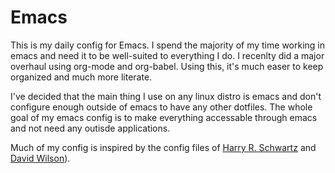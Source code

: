 # Emacs

This is my daily config for Emacs. I spend the majority of my time working in
emacs and need it to be well-suited to everything I do.
I recenlty did a major overhaul using org-mode and org-babel. Using this,
it's much easer to keep organized and much more literate.

I've decided that the main thing I use on any linux distro is emacs and
don't configure enough outside of emacs to have any other dotfiles. The
whole goal of my emacs config is to make everything accessable through
emacs and not need any outisde applications.

Much of my config is inspired by the config files of [Harry R. Schwartz](https://github.com/hrs/dotfiles/blob/main/emacs/dot-emacs.d/configuration.org)
and [David Wilson](https://github.com/daviwil/dotfiles/blob/master/Emacs.org)).
